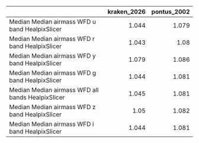 |                                                   |   kraken_2026 |   pontus_2002 |
|:--------------------------------------------------|--------------:|--------------:|
| Median Median airmass WFD u band HealpixSlicer    |         1.044 |         1.079 |
| Median Median airmass WFD r band HealpixSlicer    |         1.043 |         1.08  |
| Median Median airmass WFD y band HealpixSlicer    |         1.079 |         1.086 |
| Median Median airmass WFD g band HealpixSlicer    |         1.044 |         1.081 |
| Median Median airmass WFD all bands HealpixSlicer |         1.045 |         1.081 |
| Median Median airmass WFD z band HealpixSlicer    |         1.05  |         1.082 |
| Median Median airmass WFD i band HealpixSlicer    |         1.044 |         1.081 |
